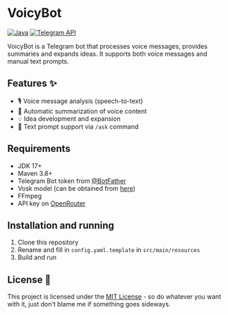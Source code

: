 # VoicyBot
[![Java](https://img.shields.io/badge/Java-17+-blue.svg)](https://java.com)
[![Telegram API](https://img.shields.io/badge/Telegram%20Bot%20API-9.0-lightblue.svg)](https://core.telegram.org/bots/api)

VoicyBot is a Telegram bot that processes voice messages, provides summaries and expands ideas. It supports both voice messages and manual text prompts.

## Features ✨

- 🎙️ Voice message analysis (speech-to-text)
- 📝 Automatic summarization of voice content
- 💡 Idea development and expansion
- 📌 Text prompt support via `/ask` command

## Requirements
- JDK 17+
- Maven 3.8+
- Telegram Bot token from [@BotFather](https://t.me/BotFather)
- Vosk model (can be obtained from [here](https://github.com/alphacep/vosk-space/blob/master/models.md))
- FFmpeg
- API key on [OpenRouter](https://openrouter.ai)

## Installation and running
1. Clone this repository
2. Rename and fill in `config.yaml.template` in `src/main/resources`
3. Build and run

## License 📄
This project is licensed under the [MIT License](LICENSE) - so do whatever you want with it, just don't blame me if something goes sideways.